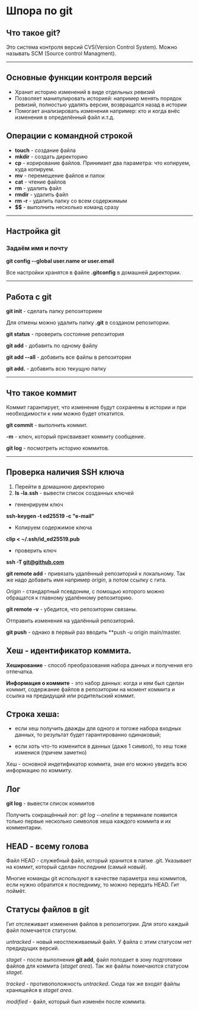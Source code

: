 # Шпора по git
## Что такое git?

Это система контроля версий CVS(Version Control System). Можно называть SCM (Source control Managment).

---

## Основные функции контроля версий

* Хранит историю изменений в виде отдельных ревизий
* Позволяет манипулировать историей: например менять порядок ревизий, полностью удалять версии, возвращатся назад в истории
* Помогает анализировать изменения например: кто и когда внёс изменения в определённый файл и.т.д.

## Операции с командной строкой

* **touch** - создание файла
* **mkdir** - создать директорию
* **cp** - корирование файлов. Принимает два параметра: что копируем, куда копируем.
* **mv** - перемещение файлов и папок
* **cat** - чтение файлов
* **rm** - удалить файл
* **rmdir** - удалить файл
* **rm -r** - удалить папку со всем содержимым
* **$$** - выполнить несколько команд сразу

---

## Настройка git

### Задаём имя и почту

**git config --global user.name or user.email** 

Все настройки хранятся в файле **.gitconfig** в домашней директории.

---

## Работа с git

**git init** - сделать папку репозиторием

Для отмены можно удалить папку **.git** в созданом репозитории.

**git status** - проверить состояние репозитория

**git add** - добавить по одному файлу

**git add --all** - добавить все файлы в репозитории

**git add.** - добавить всю текущую папку

---

## Что такое коммит

Коммит гарантирует, что изменение будут сохранены в истории и при необходимости к ним можно будет откатится.

**git commit** - выполнить коммит.

**-m** - ключ, который присваивает коммиту сообщение.

**git log** - посмотреть историю коммитов.

---

## Проверка наличия SSH ключа

1) Перейти в домашнюю директорию
2) **ls -la.ssh** - вывести список созданных ключей

* гененрируем ключ

**ssh-keygen -t ed25519 -c "e-mail"**

* Копируем содержимое ключа

**clip < ~/.ssh/id_ed25519.pub**

* проверить ключ 

**ssh -T git@github.com**

**git remote add** - привязать удалённый репозиторий к локальному. Так же надо добавить имя например *origin*, а потом ссылку с гита.

*Origin* - стандартный псевдоним, с помощью которого можно обращатся к главному удалённому репозиторию.

**git remote -v** - убедится, что репозитории связаны.

Отправить изменения на удалённый репозиторий.

**git push** - однако в первый раз вводить **push -u origin main/master.

## Хеш - идентификатор коммита.

**Хеширование** - способ преобразования набора данных и получения его отпечатка.

**Информация о коммите** - это набор данных: когда и кем был сделан коммит, содержание файлов в репозитории на момент коммита и ссылка на предидущий или родительский коммит.

## Строка хеша:

* если хеш получить дважды для одного и тогоже набора входных данных, то результат будет гарантированно одинаковый;

* если хоть что-то изменится в данных (даже 1 символ), то хеш тоже изменися (причем заметно)

Хеш - основной индетификатор коммита, зная его можно увидеть всю информацию по коммиту.

## Лог

**git log** - вывести список коммитов

Получить сокращённый лог: *git log --oneline* в терминале появится только первые несколько символов хеша каждого коммита и их комментарии.

## HEAD - всему голова

Файл HEAD - служебный файл, который хранится в папке .git. Указывает на коммит, который сделан последним (самый новый).

Многие команды git используют в качестве параметра хеш коммитов, если нужно обратится к последниму, то можно передать HEAD. Гит поймёт.

## Статусы файлов в git

Гит отслеживает изменения файлов в репозитогрии. Для этого каждый файл помечается статусом.

*untracked* - новый неостлеживаемый файл. У файла с этим статусом нет предидущих версий.

*staget* - после выполнения **git add**, файл поподает в зону подготовки файлов для коммита (*staget area*). Так же файлы помечаются статусом *staget*.

*tracked* - противоположность *untracked*. Сюда так же входят файлы хранящейся в *staget area*.

*modified* - файл, который был изменён после коммита.